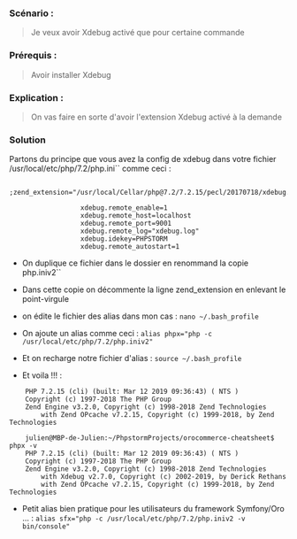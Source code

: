 ### Scénario : 

> Je veux avoir Xdebug activé que pour certaine commande

### Prérequis :

> Avoir installer Xdebug


### Explication :

> On vas faire en sorte d'avoir l'extension Xdebug activé à la demande


### Solution

 Partons du principe que vous avez la config de xdebug dans votre fichier /usr/local/etc/php/7.2/php.ini``
 comme ceci : 
```
                  ;zend_extension="/usr/local/Cellar/php@7.2/7.2.15/pecl/20170718/xdebug.so"
                  
                  xdebug.remote_enable=1
                  xdebug.remote_host=localhost
                  xdebug.remote_port=9001
                  xdebug.remote_log="xdebug.log"
                  xdebug.idekey=PHPSTORM
                  xdebug.remote_autostart=1
```

- On duplique ce fichier dans le dossier en renommand la copie php.iniv2``

- Dans cette copie on décommente la ligne zend_extension en enlevant le point-virgule

- on édite le fichier des alias dans mon cas : `nano ~/.bash_profile`

- On ajoute un alias comme ceci : `alias phpx="php -c /usr/local/etc/php/7.2/php.iniv2"`

- Et on recharge notre fichier d'alias : `source ~/.bash_profile`

- Et voila !!! : 
```julien@MBP-de-Julien:~/PhpstormProjects/orocommerce-cheatsheet$ php -v 
    PHP 7.2.15 (cli) (built: Mar 12 2019 09:36:43) ( NTS )
    Copyright (c) 1997-2018 The PHP Group
    Zend Engine v3.2.0, Copyright (c) 1998-2018 Zend Technologies
        with Zend OPcache v7.2.15, Copyright (c) 1999-2018, by Zend Technologies
        
    julien@MBP-de-Julien:~/PhpstormProjects/orocommerce-cheatsheet$ phpx -v
    PHP 7.2.15 (cli) (built: Mar 12 2019 09:36:43) ( NTS )
    Copyright (c) 1997-2018 The PHP Group
    Zend Engine v3.2.0, Copyright (c) 1998-2018 Zend Technologies
        with Xdebug v2.7.0, Copyright (c) 2002-2019, by Derick Rethans
        with Zend OPcache v7.2.15, Copyright (c) 1999-2018, by Zend Technologies
```
- Petit alias bien pratique pour les utilisateurs du framework Symfony/Oro ... : 
`alias sfx="php -c /usr/local/etc/php/7.2/php.iniv2 -v bin/console"`


